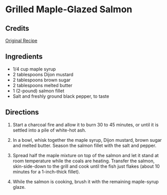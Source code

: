 # Grilled Maple-Glazed Salmon 

## Credits

[Original Recipe](http://archives.seattletimes.nwsource.com/cgi-bin/texis.cgi/web/vortex/display?slug=salmon06&date=20030704&query=recipe+salmon "http://archives.seattletimes.nwsource.com/cgi-bin/texis.cgi/web/vortex/display?slug=salmon06&date=20030704&query=recipe salmon")

## Ingredients

- 1/4 cup maple syrup 
- 2 tablespoons Dijon mustard 
- 2 tablespoons brown sugar 
- 2 tablespoons melted butter 
- 1 (2-pound) salmon fillet 
- Salt and freshly ground black pepper, to taste

## Directions

1. Start a charcoal fire and allow it to burn 30 to 45 minutes, or until it is settled into a pile of white-hot ash.   
  
2. In a bowl, whisk together the maple syrup, Dijon mustard, brown sugar and melted butter. Season the salmon fillet with the salt and pepper.   
  
3. Spread half the maple mixture on top of the salmon and let it stand at room temperature while the coals are heating. Transfer the salmon, skin-side-down to the grill and cook until the fish just flakes (about 10 minutes for a 1-inch-thick fillet).   
  
4. While the salmon is cooking, brush it with the remaining maple-syrup glaze.

